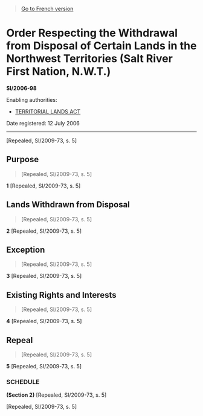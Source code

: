 > [Go to French version](/fr/Règlements/Textes%20réglementaires/2006/98.md)

# Order Respecting the Withdrawal from Disposal of Certain Lands in the Northwest Territories (Salt River First Nation, N.W.T.)

**SI/2006-98**

Enabling authorities: 
- [TERRITORIAL LANDS ACT](/en/Acts/Revised%20Statutes%20of%20Canada/T/T-7.md)

Date registered: 12 July 2006

----------


[Repealed, SI/2009-73, s. 5]



## Purpose
> [Repealed, SI/2009-73, s. 5]



**1** [Repealed, SI/2009-73, s. 5]




## Lands Withdrawn from Disposal
> [Repealed, SI/2009-73, s. 5]



**2** [Repealed, SI/2009-73, s. 5]




## Exception
> [Repealed, SI/2009-73, s. 5]



**3** [Repealed, SI/2009-73, s. 5]




## Existing Rights and Interests
> [Repealed, SI/2009-73, s. 5]



**4** [Repealed, SI/2009-73, s. 5]




## Repeal
> [Repealed, SI/2009-73, s. 5]



**5** [Repealed, SI/2009-73, s. 5]




### **SCHEDULE** 
**(Section 2)**
[Repealed, SI/2009-73, s. 5]


[Repealed, SI/2009-73, s. 5]


